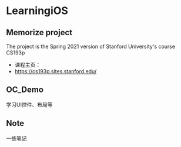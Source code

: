 # LearningiOS

## Memorize project
The project is the Spring 2021 version of Stanford University's course CS193p
+ 课程主页：
+ https://cs193p.sites.stanford.edu/

## OC_Demo
学习UI控件、布局等

## Note
一些笔记
